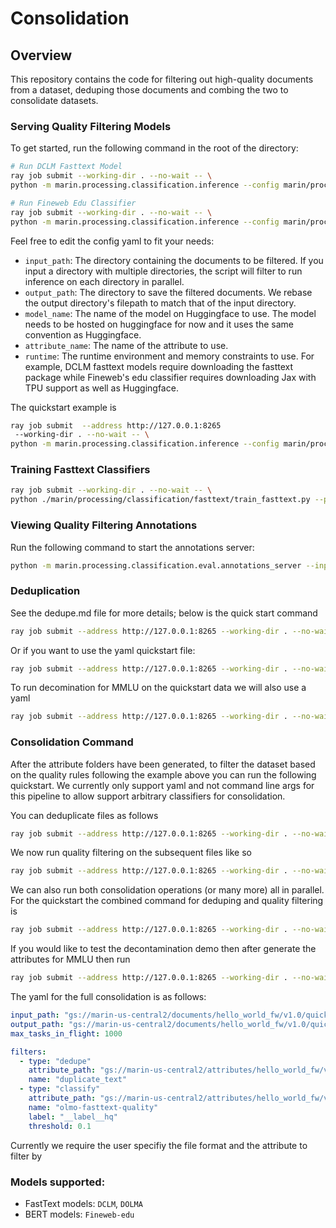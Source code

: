 # Consolidation

## Overview
This repository contains the code for filtering out high-quality documents from a dataset, deduping those documents and combing the two to consolidate datasets.

### Serving Quality Filtering Models
To get started, run the following command in the root of the directory:
```bash
# Run DCLM Fasttext Model
ray job submit --working-dir . --no-wait -- \
python -m marin.processing.classification.inference --config marin/processing/classification/config/dclm-fasttext/dclm_fasttext.yaml

# Run Fineweb Edu Classifier
ray job submit --working-dir . --no-wait -- \
python -m marin.processing.classification.inference --config marin/processing/classification/config/fineweb-edu-classifier/fineweb_edu_classifier.yaml
```

Feel free to edit the config yaml to fit your needs:
- `input_path`: The directory containing the documents to be filtered. If you input a directory with multiple directories, the script will filter to run inference on each directory in parallel.
- `output_path`: The directory to save the filtered documents. We rebase the output directory's filepath to match that of the input directory.
- `model_name`: The name of the model on Huggingface to use. The model needs to be hosted on huggingface for now and it uses the same convention as Huggingface.
- `attribute_name`: The name of the attribute to use.
- `runtime`: The runtime environment and memory constraints to use. For example, DCLM fasttext models require downloading the fasttext package while Fineweb's edu classifier requires downloading Jax with TPU support as well as Huggingface.

The quickstart example is
```bash
ray job submit  --address http://127.0.0.1:8265
 --working-dir . --no-wait -- \
python -m marin.processing.classification.inference --config marin/processing/classification/config/quick_start.yaml
```

### Training Fasttext Classifiers
```bash
ray job submit --working-dir . --no-wait -- \
python ./marin/processing/classification/fasttext/train_fasttext.py --pos_doc_path gs://marin-us-central2/documents/path/to/high-quality --neg_doc_path gs://marin-us-central2/documents/path/to/low-quality --config_path ./marin/processing/classification/config/train_fasttext.yaml
```

### Viewing Quality Filtering Annotations
Run the following command to start the annotations server:
```bash
python -m marin.processing.classification.eval.annotations_server --input-file gs://{BUCKET}/path/to/input.jsonl.gz --attributes-file gs://{BUCKET}/path/to/attributes.jsonl.gz
```


### Deduplication

See the dedupe.md file for more details; below is the quick start command

```bash
ray job submit --address http://127.0.0.1:8265 --working-dir . --no-wait -- python -m marin.processing.classification.dedupe --input_dir gs://marin-us-central2/documents/hello_world_fw/v1.0/quickstart/ --output_dir gs://marin-us-central2/attributes/hello_world_fw/v1.0/quickstart_duplicates/
```

Or if you want to use the yaml quickstart file:
```bash
ray job submit --address http://127.0.0.1:8265 --working-dir . --no-wait -- python -m marin.processing.classification.dedupe --config_path marin/processing/classification/config/quick_start_dedupe.yaml
```

To run decomination for MMLU on the quickstart data we will also use a yaml
```bash
ray job submit --address http://127.0.0.1:8265 --working-dir . --no-wait -- python -m marin.processing.classification.dedupe --config_path marin/processing/classification/config/quickstart_decontaminate.yaml
```
### Consolidation Command
After the attribute folders have been generated, to filter the dataset based on the quality rules following the example above you can run the following quickstart. We currently only support yaml
and not command line args for this pipeline to allow support arbitrary classifiers for consolidation.

You can deduplicate files as follows

```bash
ray job submit --address http://127.0.0.1:8265 --working-dir . --no-wait -- python -m marin.processing.classification.consolidate --config_path marin/processing/classification/config/quickstart_consolidate_dedupe.yaml
```
We now run quality filtering on the subsequent files like so

```bash
ray job submit --address http://127.0.0.1:8265 --working-dir . --no-wait -- python -m marin.processing.classification.consolidate --config_path marin/processing/classification/config/quickstart_consolidate_fasttext.yaml
```
We can also run both consolidation operations  (or many more) all in parallel. For the quickstart the combined command for deduping and quality filtering is

```bash
ray job submit --address http://127.0.0.1:8265 --working-dir . --no-wait -- python -m marin.processing.classification.consolidate --config_path marin/processing/classification/config/quickstart_consolidate.yaml
```

If you would like to test the decontamination demo then after generate the attributes for MMLU then run
```bash
ray job submit --address http://127.0.0.1:8265 --working-dir . --no-wait -- python -m marin.processing.classification.consolidate --config_path marin/processing/classification/config/quickstart_consolidate_decontaminate.yaml
```
The yaml for the full consolidation is as follows:
```yaml
input_path: "gs://marin-us-central2/documents/hello_world_fw/v1.0/quickstart/"
output_path: "gs://marin-us-central2/documents/hello_world_fw/v1.0/quickstart_consolidate/"
max_tasks_in_flight: 1000

filters:
  - type: "dedupe"
    attribute_path: "gs://marin-us-central2/attributes/hello_world_fw/v1.0/quickstart_duplicates/"
    name: "duplicate_text"
  - type: "classify"
    attribute_path: "gs://marin-us-central2/attributes/hello_world_fw/v1.0/quickstart_olmo_fasttext/"
    name: "olmo-fasttext-quality"
    label: "__label__hq"
    threshold: 0.1
```

Currently we require the user specifiy the file format and the attribute to filter by

### Models supported:
- FastText models: `DCLM`, `DOLMA`
- BERT models: `Fineweb-edu`
